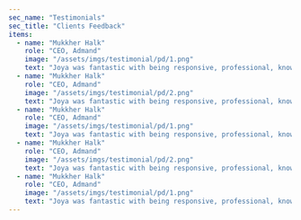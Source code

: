 ```yaml
---
sec_name: "Testimonials"
sec_title: "Clients Feedback"
items:
  - name: "Mukkher Halk"
    role: "CEO, Admand"
    image: "/assets/imgs/testimonial/pd/1.png"
    text: "Joya was fantastic with being responsive, professional, knowledgeable, and skilled. He was able to grasp the concept that was intended and helped me decide on clean and beautiful presentation guy."
  - name: "Mukkher Halk"
    role: "CEO, Admand"
    image: "/assets/imgs/testimonial/pd/2.png"
    text: "Joya was fantastic with being responsive, professional, knowledgeable, and skilled. He was able to grasp the concept that was intended and helped me decide on clean and beautiful presentation guy."
  - name: "Mukkher Halk"
    role: "CEO, Admand"
    image: "/assets/imgs/testimonial/pd/1.png"
    text: "Joya was fantastic with being responsive, professional, knowledgeable, and skilled. He was able to grasp the concept that was intended and helped me decide on clean and beautiful presentation guy."
  - name: "Mukkher Halk"
    role: "CEO, Admand"
    image: "/assets/imgs/testimonial/pd/2.png"
    text: "Joya was fantastic with being responsive, professional, knowledgeable, and skilled. He was able to grasp the concept that was intended and helped me decide on clean and beautiful presentation guy."
  - name: "Mukkher Halk"
    role: "CEO, Admand"
    image: "/assets/imgs/testimonial/pd/1.png"
    text: "Joya was fantastic with being responsive, professional, knowledgeable, and skilled. He was able to grasp the concept that was intended and helped me decide on clean and beautiful presentation guy."
---
```

